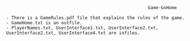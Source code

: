                                                           Game-GoHome
                                                              
    - There is a GameRules.pdf file that explains the rules of the game. 
    - GameHome.txt is an outfile. 
    - PlayerNames.txt, UserInterface1.txt, UserInterface2.txt, UserInterface2.txt, UserInterface4.txt are infiles. 
